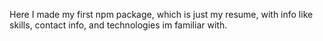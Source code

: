 Here I made my first npm package, which is just my resume, with info like skills, contact info, and technologies im familiar with.